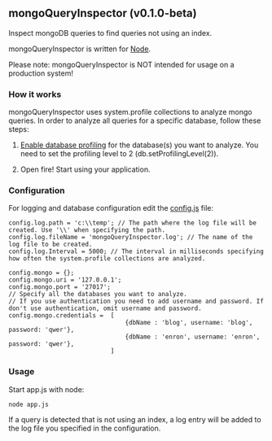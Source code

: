 ## mongoQueryInspector (v0.1.0-beta)
Inspect mongoDB queries to find queries not using an index.

mongoQueryInspector is written for [Node](http://www.nodejs.org/).

Please note: mongoQueryInspector is NOT intended for usage on a production system!

### How it works

mongoQueryInspector uses system.profile collections to analyze mongo queries. 
In order to analyze all queries for a specific database, follow these steps:

1. [Enable database profiling](http://docs.mongodb.org/manual/tutorial/manage-the-database-profiler/) for the database(s) you want to analyze. You need to set the profiling level to 2 (db.setProfilingLevel(2)).

2. Open fire! Start using your application.


### Configuration

For logging and database configuration edit the [config.js](https://github.com/meckert/mongoQueryInspector/blob/master/config.js) file:
```
config.log.path = 'c:\\temp'; // The path where the log file will be created. Use '\\' when specifying the path.
config.log.fileName = 'mongoQueryInspector.log'; // The name of the log file to be created.
config.log.Interval = 5000; // The interval in milliseconds specifying how often the system.profile collections are analyzed.

config.mongo = {};
config.mongo.uri = '127.0.0.1';
config.mongo.port = '27017';
// Specify all the databases you want to analyze.
// If you use authentication you need to add username and password. If don't use authentication, omit username and password.
config.mongo.credentials =  [
								{dbName : 'blog', username: 'blog', password: 'qwer'},
								{dbName : 'enron', username: 'enron', password: 'qwer'},
							]
```

### Usage

Start app.js with node:
```
node app.js
```

If a query is detected that is not using an index, a log entry will be added to the log file you specified in the configuration.
